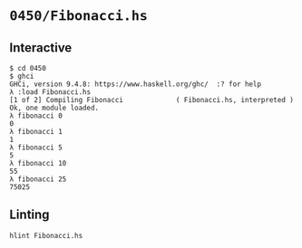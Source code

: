 # `0450/Fibonacci.hs`

## Interactive

```console
$ cd 0450
$ ghci
GHCi, version 9.4.8: https://www.haskell.org/ghc/  :? for help
λ :load Fibonacci.hs
[1 of 2] Compiling Fibonacci             ( Fibonacci.hs, interpreted )
Ok, one module loaded.
λ fibonacci 0
0
λ fibonacci 1
1
λ fibonacci 5
5
λ fibonacci 10
55
λ fibonacci 25
75025
```

## Linting

```console
hlint Fibonacci.hs
```
